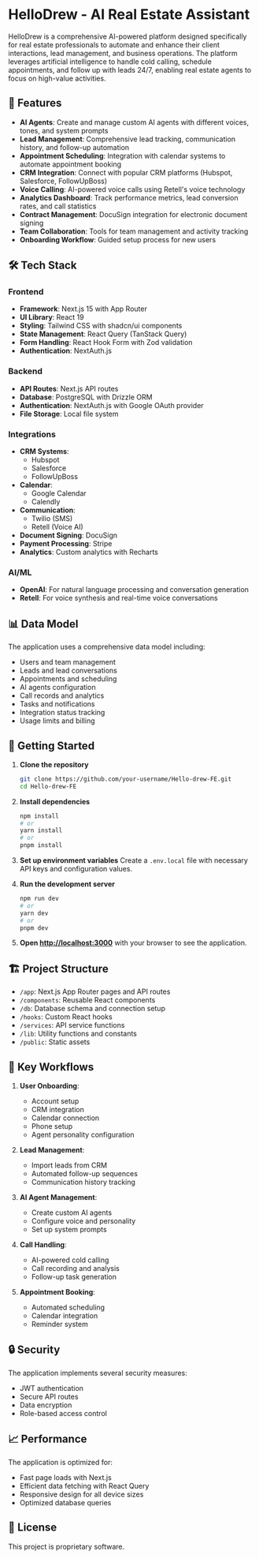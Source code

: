# HelloDrew - AI Real Estate Assistant

HelloDrew is a comprehensive AI-powered platform designed specifically for real estate professionals to automate and enhance their client interactions, lead management, and business operations. The platform leverages artificial intelligence to handle cold calling, schedule appointments, and follow up with leads 24/7, enabling real estate agents to focus on high-value activities.

## 🚀 Features

- **AI Agents**: Create and manage custom AI agents with different voices, tones, and system prompts
- **Lead Management**: Comprehensive lead tracking, communication history, and follow-up automation
- **Appointment Scheduling**: Integration with calendar systems to automate appointment booking
- **CRM Integration**: Connect with popular CRM platforms (Hubspot, Salesforce, FollowUpBoss)
- **Voice Calling**: AI-powered voice calls using Retell's voice technology
- **Analytics Dashboard**: Track performance metrics, lead conversion rates, and call statistics
- **Contract Management**: DocuSign integration for electronic document signing
- **Team Collaboration**: Tools for team management and activity tracking
- **Onboarding Workflow**: Guided setup process for new users

## 🛠️ Tech Stack

### Frontend
- **Framework**: Next.js 15 with App Router
- **UI Library**: React 19
- **Styling**: Tailwind CSS with shadcn/ui components
- **State Management**: React Query (TanStack Query)
- **Form Handling**: React Hook Form with Zod validation
- **Authentication**: NextAuth.js

### Backend
- **API Routes**: Next.js API routes
- **Database**: PostgreSQL with Drizzle ORM
- **Authentication**: NextAuth.js with Google OAuth provider
- **File Storage**: Local file system

### Integrations
- **CRM Systems**: 
  - Hubspot
  - Salesforce
  - FollowUpBoss
- **Calendar**: 
  - Google Calendar
  - Calendly
- **Communication**: 
  - Twilio (SMS)
  - Retell (Voice AI)
- **Document Signing**: DocuSign
- **Payment Processing**: Stripe
- **Analytics**: Custom analytics with Recharts

### AI/ML
- **OpenAI**: For natural language processing and conversation generation
- **Retell**: For voice synthesis and real-time voice conversations

## 📊 Data Model

The application uses a comprehensive data model including:
- Users and team management
- Leads and lead conversations
- Appointments and scheduling
- AI agents configuration
- Call records and analytics
- Tasks and notifications
- Integration status tracking
- Usage limits and billing

## 🚦 Getting Started

1. **Clone the repository**
   ```bash
   git clone https://github.com/your-username/Hello-drew-FE.git
   cd Hello-drew-FE
   ```

2. **Install dependencies**
   ```bash
   npm install
   # or
   yarn install
   # or
   pnpm install
   ```

3. **Set up environment variables**
   Create a `.env.local` file with necessary API keys and configuration values.

4. **Run the development server**
   ```bash
   npm run dev
   # or
   yarn dev
   # or
   pnpm dev
   ```

5. **Open [http://localhost:3000](http://localhost:3000)** with your browser to see the application.

## 🏗️ Project Structure

- `/app`: Next.js App Router pages and API routes
- `/components`: Reusable React components
- `/db`: Database schema and connection setup
- `/hooks`: Custom React hooks
- `/services`: API service functions
- `/lib`: Utility functions and constants
- `/public`: Static assets

## 📱 Key Workflows

1. **User Onboarding**:
   - Account setup
   - CRM integration
   - Calendar connection
   - Phone setup
   - Agent personality configuration

2. **Lead Management**:
   - Import leads from CRM
   - Automated follow-up sequences
   - Communication history tracking

3. **AI Agent Management**:
   - Create custom AI agents
   - Configure voice and personality
   - Set up system prompts

4. **Call Handling**:
   - AI-powered cold calling
   - Call recording and analysis
   - Follow-up task generation

5. **Appointment Booking**:
   - Automated scheduling
   - Calendar integration
   - Reminder system

## 🔒 Security

The application implements several security measures:
- JWT authentication
- Secure API routes
- Data encryption
- Role-based access control

## 📈 Performance

The application is optimized for:
- Fast page loads with Next.js
- Efficient data fetching with React Query
- Responsive design for all device sizes
- Optimized database queries

## 📄 License

This project is proprietary software.


